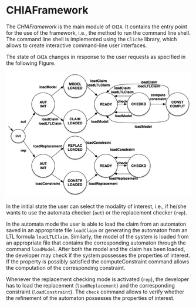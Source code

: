 # CHIAFramework

The <i>CHIAFramework</i> is the main module of <code>CHIA</code>. It contains the entry point for the use of the framework, i.e., the method to run the command line shell. The command line shell is implemented using the <code>Cliche</code> library,  which allows to create interactive command-line user interfaces.

The state of <code>CHIA</code> changes in response to the user requests as specified in the following Figure. 

![CHIAFramework](./CHIAFramework.png)



In the initial state the user can select the modality of interest, i.e., if he/she wants to use the automata checker (<code>aut</code>) or the replacement checker (<code>rep</code>). 

In the automata mode the user is  able to load the claim from an automaton saved in an appropriate file <code>loadClaim</code> or generating the automaton from an LTL formula <code>loadLTLClaim</code>. Similarly, the model of the system is loaded from an appropriate file that contains the corresponding automaton through the command <code>loadModel</code>. After both the model and the claim has been loaded, the developer may  check if the system possesses the properties of interest. If the property is possibly satisfied the computeConstraint command allows the computation of the corresponding constraint.

Whenever the replacement checking mode is activated (<code>rep</code>), the developer has to load the replacement (<code>loadReplacement</code>) and the corresponding constraint  (<code>loadConstraint</code>). The <code>check</code> command allows to verify whether the refinement of the automaton possesses the properties of interest.

